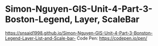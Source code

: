 # Simon-Nguyen-GIS-Unit-4-Part-3-Boston-Legend, Layer, ScaleBar 
https://snsaid1998.github.io/Simon-Nguyen-GIS-Unit-4-Part-3-Bonston-Legend-Layer-List-and-Scale-bar-
Code Pen: https://codepen.io/pen/ 
